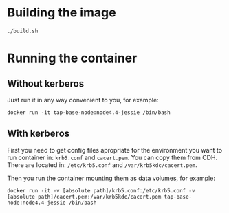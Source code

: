 # Building the image
```
./build.sh
```

# Running the container
## Without kerberos
Just run it in any way convenient to you, for example:
```
docker run -it tap-base-node:node4.4-jessie /bin/bash
```

## With kerberos
First you need to get config files apropriate for the environment you want to run container in: `krb5.conf` and `cacert.pem`.
You can copy them from CDH. There are located in: `/etc/krb5.conf` and `/var/krb5kdc/cacert.pem`.

Then you run the container mounting them as data volumes, for example:
```
docker run -it -v [absolute path]/krb5.conf:/etc/krb5.conf -v [absolute path]/cacert.pem:/var/krb5kdc/cacert.pem tap-base-node:node4.4-jessie /bin/bash
```
